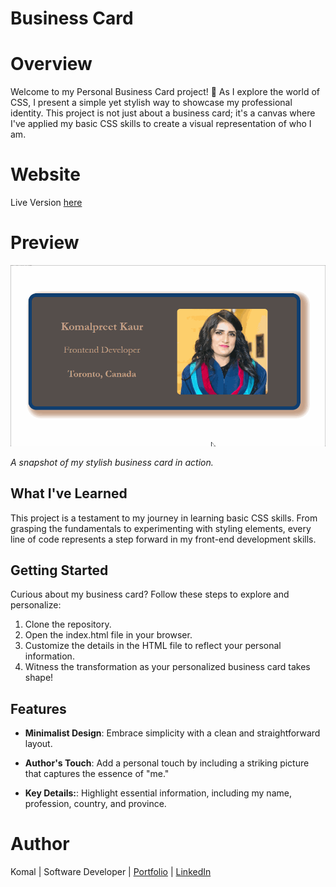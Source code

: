 # **Business Card**

# Overview

Welcome to my Personal Business Card project! 🌟 As I explore the world of CSS, I present a simple yet stylish way to showcase my professional identity. This project is not just about a business card; it's a canvas where I've applied my basic CSS skills to create a visual representation of who I am.

# Website

Live Version [here](https://businesscard03.netlify.app/)

# Preview

<img src = "images\businessCard.gif">

_A snapshot of my stylish business card in action._

## What I've Learned

This project is a testament to my journey in learning basic CSS skills. From grasping the fundamentals to experimenting with styling elements, every line of code represents a step forward in my front-end development skills.

## Getting Started

Curious about my business card? Follow these steps to explore and personalize:

1. Clone the repository.
2. Open the index.html file in your browser.
3. Customize the details in the HTML file to reflect your personal information.
4. Witness the transformation as your personalized business card takes shape!

## Features

- **Minimalist Design**:  Embrace simplicity with a clean and straightforward layout.

- **Author's Touch**: Add a personal touch by including a striking picture that captures the essence of "me."

- **Key Details:**: Highlight essential information, including my name, profession, country, and province.

# Author

Komal | Software Developer | [Portfolio](https://kaurkomal.com/) | [LinkedIn](https://www.linkedin.com/in/hssa03/)
